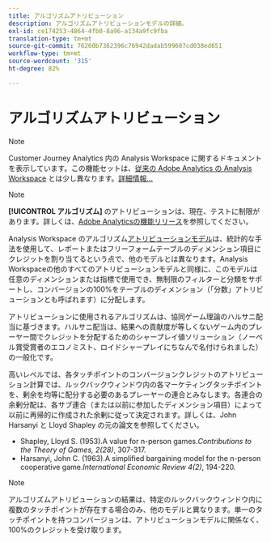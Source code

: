 ```yaml
---
title: アルゴリズムアトリビューション
description: アルゴリズムアトリビューションモデルの詳細。
exl-id: ce174253-4864-4fb0-8a96-a134a9fc9fba
translation-type: tm+mt
source-git-commit: 76260b7362396c76942dadab599607cd038ed651
workflow-type: tm+mt
source-wordcount: '315'
ht-degree: 82%

---
```


# アルゴリズムアトリビューション

>[!NOTE]
>
>Customer Journey Analytics 内の Analysis Workspace に関するドキュメントを表示しています。この機能セットは、[従来の Adobe Analytics の Analysis Workspace](https://docs.adobe.com/content/help/ja-JP/analytics/analyze/analysis-workspace/home.html) とは少し異なります。[詳細情報...](/help/getting-started/cja-aa.md)

>[!NOTE]
>
>**[!UICONTROL アルゴリズム]** のアトリビューションは、現在、テストに制限があります。詳しくは、[Adobe Analyticsの機能リリース](https://docs.adobe.com/content/help/ja-JP/analytics/landing/an-releases.html)を参照してください。

Analysis Workspace のアルゴリズム[アトリビューションモデル](models.md)は、統計的な手法を使用して、レポートまたはフリーフォームテーブルのディメンション項目にクレジットを割り当てるという点で、他のモデルとは異なります。Analysis Workspaceの他のすべてのアトリビューションモデルと同様に、このモデルは任意のディメンションまたは指標で使用でき、無制限のフィルターと分類をサポートし、コンバージョンの100%をテーブルのディメンション（「分数」アトリビューションとも呼ばれます）に分配します。

アトリビューションに使用されるアルゴリズムは、協同ゲーム理論のハルサニ配当に基づきます。ハルサニ配当は、結果への貢献度が等しくないゲーム内のプレーヤー間でクレジットを分配するためのシャープレイ値ソリューション（ノーベル賞受賞者のエコノミスト、ロイドシャープレイにちなんで名付けられました）の一般化です。

高いレベルでは、各タッチポイントのコンバージョンクレジットのアトリビューション計算では、ルックバックウィンドウ内の各マーケティングタッチポイントを、剰余を均等に配分する必要のあるプレーヤーの連合とみなします。各連合の余剰分配は、各サブ連合（または以前に参加したディメンション項目）によって以前に再帰的に作成された余剰に従って決定されます。詳しくは、John Harsanyi と Lloyd Shapley の元の論文を参照してください。

* Shapley, Lloyd S. (1953).A value for n-person games.*Contributions to the Theory of Games, 2(28)*, 307-317.
* Harsanyi, John C. (1963).A simplified bargaining model for the n-person cooperative game.*International Economic Review 4(2)*, 194-220.

>[!NOTE]
>
>アルゴリズムアトリビューションの結果は、特定のルックバックウィンドウ内に複数のタッチポイントが存在する場合のみ、他のモデルと異なります。単一のタッチポイントを持つコンバージョンは、アトリビューションモデルに関係なく、100%のクレジットを受け取ります。
